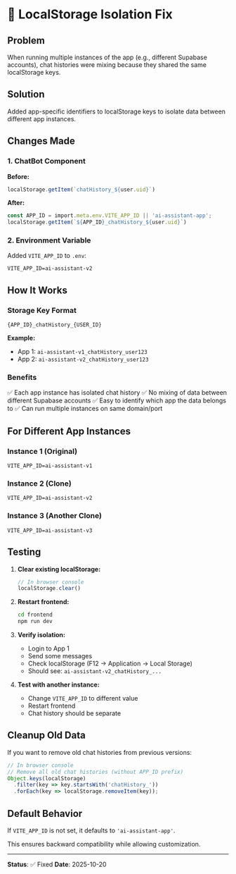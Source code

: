 # 🔧 LocalStorage Isolation Fix

## Problem
When running multiple instances of the app (e.g., different Supabase accounts), chat histories were mixing because they shared the same localStorage keys.

## Solution
Added app-specific identifiers to localStorage keys to isolate data between different app instances.

## Changes Made

### 1. ChatBot Component
**Before:**
```typescript
localStorage.getItem(`chatHistory_${user.uid}`)
```

**After:**
```typescript
const APP_ID = import.meta.env.VITE_APP_ID || 'ai-assistant-app';
localStorage.getItem(`${APP_ID}_chatHistory_${user.uid}`)
```

### 2. Environment Variable
Added `VITE_APP_ID` to `.env`:
```env
VITE_APP_ID=ai-assistant-v2
```

## How It Works

### Storage Key Format
```
{APP_ID}_chatHistory_{USER_ID}
```

**Example:**
- App 1: `ai-assistant-v1_chatHistory_user123`
- App 2: `ai-assistant-v2_chatHistory_user123`

### Benefits
✅ Each app instance has isolated chat history
✅ No mixing of data between different Supabase accounts
✅ Easy to identify which app the data belongs to
✅ Can run multiple instances on same domain/port

## For Different App Instances

### Instance 1 (Original)
```env
VITE_APP_ID=ai-assistant-v1
```

### Instance 2 (Clone)
```env
VITE_APP_ID=ai-assistant-v2
```

### Instance 3 (Another Clone)
```env
VITE_APP_ID=ai-assistant-v3
```

## Testing

1. **Clear existing localStorage:**
   ```javascript
   // In browser console
   localStorage.clear()
   ```

2. **Restart frontend:**
   ```bash
   cd frontend
   npm run dev
   ```

3. **Verify isolation:**
   - Login to App 1
   - Send some messages
   - Check localStorage (F12 → Application → Local Storage)
   - Should see: `ai-assistant-v2_chatHistory_...`

4. **Test with another instance:**
   - Change `VITE_APP_ID` to different value
   - Restart frontend
   - Chat history should be separate

## Cleanup Old Data

If you want to remove old chat histories from previous versions:

```javascript
// In browser console
// Remove all old chat histories (without APP_ID prefix)
Object.keys(localStorage)
  .filter(key => key.startsWith('chatHistory_'))
  .forEach(key => localStorage.removeItem(key));
```

## Default Behavior

If `VITE_APP_ID` is not set, it defaults to `'ai-assistant-app'`.

This ensures backward compatibility while allowing customization.

---

**Status**: ✅ Fixed
**Date**: 2025-10-20
